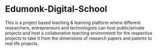 # Edumonk-Digital-School
This is a project based teaching &amp; learning platform where different researchers, entrepreneurs and technologists can host public/private projects and host a collaborative teaching environment for the respective projects to take it from the dimensions of research papers and patents to real life projects. 
